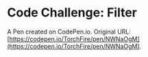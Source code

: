 # Code Challenge: Filter

A Pen created on CodePen.io. Original URL: [https://codepen.io/TorchFire/pen/NWNaOgM](https://codepen.io/TorchFire/pen/NWNaOgM).


